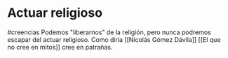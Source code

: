 # Actuar religioso
#creencias
Podemos "liberarnos" de la religión, pero nunca podremos escapar del actuar religioso.
Como diría [[Nicolás Gómez Dávila]]
[[El que no cree en mitos]] cree en patrañas.